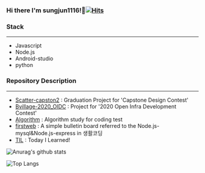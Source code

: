 ### Hi there I'm sungjun1116!👋[![Hits](https://hits.seeyoufarm.com/api/count/incr/badge.svg?url=https%3A%2F%2Fgithub.com%2Fsungjun1116%2Fhit-counter&count_bg=%2379C83D&title_bg=%23555555&icon=&icon_color=%23E7E7E7&title=hits&edge_flat=false)](https://hits.seeyoufarm.com)


### Stack
************************************************************
- Javascript 
- Node.js
- Android-studio
- python 


### Repository Description
************************************************************
- <a href='https://github.com/sungjun1116/Scatter-capstone2'>Scatter-capston2</a> : Graduation Project for 'Capstone Design Contest'
- <a href='https://github.com/sungjun1116/Bvillage-2020_OIDC'>Bvillage-2020_OIDC</a> : Project for '2020 Open Infra Development Contest'
- <a href='https://github.com/sungjun1116/Algorithm'>Algorithm</a> : Algorithm study for coding test
- <a href='https://github.com/sungjun1116/firstweb'>firstweb</a> : A simple bulletin board referred to the Node.js-mysql&Node.js-express in 생활코딩
- <a href='https://github.com/sungjun1116/TIL'>TIL</a> : Today I Learned!


![Anurag's github stats](https://github-readme-stats.vercel.app/api?username=sungjun1116&show_icons=true&count_private=true)


![Top Langs](https://github-readme-stats.vercel.app/api/top-langs/?username=sungjun1116&layout=compact&hide=Roff,html,Objective-C)


